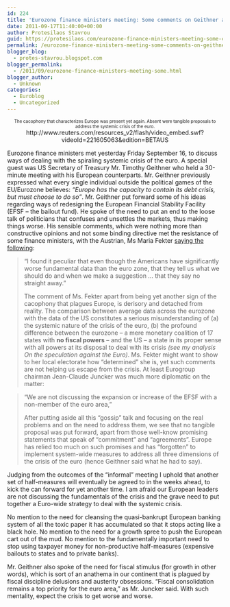 ```yaml
---
id: 224
title: 'Eurozone finance ministers meeting: Some comments on Geithner and the rest'
date: 2011-09-17T11:40:00+00:00
author: Protesilaos Stavrou
guid: https://protesilaos.com/eurozone-finance-ministers-meeting-some-comments-on-geithner-and-the-rest/
permalink: /eurozone-finance-ministers-meeting-some-comments-on-geithner-and-the-rest/
blogger_blog:
  - protes-stavrou.blogspot.com
blogger_permalink:
  - /2011/09/eurozone-finance-ministers-meeting-some.html
blogger_author:
  - Unknown
categories:
  - Euroblog
  - Uncategorized
---
```

<center>
  <span style="font-size: x-small;">The cacophony that characterizes Europe was present yet again. Absent were tangible proposals to address the systemic crisis of the euro.</span><br />http://www.reuters.com/resources_v2/flash/video_embed.swf?videoId=221605063&edition=BETAUS
</center>

  
Eurozone finance ministers met yesterday Friday September 16, to discuss ways of dealing with the spiraling systemic crisis of the euro. A special guest was US Secretary of Treasury Mr. Timothy Geithner who held a 30-minute meeting with his European counterparts. Mr. Geithner previously expressed what every single individual outside the political games of the EU/Eurozone believes: _&#8220;Europe has the capacity to contain its debt crisis, but must choose to do so&#8221;_. Mr. Geithner put forward some of his ideas regarding ways of redesigning the European Financial Stability Facility (EFSF &#8211; the bailout fund). He spoke of the need to put an end to the loose talk of politicians that confuses and unsettles the markets, thus making things worse. His sensible comments, which were nothing more than constructive opinions and not some binding directive met the resistance of some finance ministers, with the Austrian, Ms Maria Fekter [saying the following](http://www.reuters.com/article/2011/09/16/us-eurozone-idUSTRE78B24R20110916): <span id="articleText">&nbsp;</span>
  


> <span id="articleText">&#8220;I found it peculiar that even though the Americans have significantly worse fundamental data than the euro zone, that they tell us what we should do and when we make a suggestion &#8230; that they say no straight away.&#8221;</span></p>
The comment of Ms. Fekter apart from being yet another sign of the cacophony that plagues Europe, is derisory and detached from reality. The comparison between average data across the eurozone with the data of the US constitutes a serious misunderstanding of (a) the systemic nature of the crisis of the euro, (b) the profound difference between the eurozone &#8211; a mere monetary coalition of 17 states with **no fiscal powers** &#8211; and the US &#8211; a state in its proper sense with all powers at its disposal to deal with its crisis _(see my analysis On the speculation against the Euro)_. Ms. Fekter might want to show to her local electorate how &#8220;determined&#8221; she is, yet such comments are not helping us escape from the crisis. At least Eurogroup chairman Jean-Claude Juncker was much more diplomatic on the matter:
  


> <span id="articleText">&#8220;We are not discussing the expansion or increase of the EFSF with a non-member of the euro area,&#8221;</span></p>
After putting aside all this &#8220;gossip&#8221; talk and focusing on the real problems and on the need to address them, we see that no tangible proposal was put forward, apart from those well-know promising statements that speak of &#8220;commitment&#8221; and &#8220;agreements&#8221;. Europe has relied too much on such promises and has &#8220;forgotten&#8221; to implement system-wide measures to address all three dimensions of the crisis of the euro (hence Geithner said what he had to say).

Judging from the outcomes of the &#8220;informal&#8221; meeting I uphold that another set of half-measures will eventually be agreed to in the weeks ahead, to kick the can forward for yet another time. I am afraid our European leaders are not discussing the fundamentals of the crisis and the grave need to put together a Euro-wide strategy to deal with the systemic crisis.

No mention to the need for cleansing the quasi-bankrupt European banking system of all the toxic paper it has accumulated so that it stops acting like a black hole. No mention to the need for a growth spree to push the European cart out of the mud. <span id="articleText">No mention to the fundamentally important need to stop using taxpayer money for non-productive half-measures (expensive bailouts to states and to private banks).</span>

Mr. Geithner also spoke of the need for fiscal stimulus (for growth in other words), which is sort of an anathema in our continent that is plagued by fiscal discipline delusions and austerity obsessions. <span id="articleText">&#8220;Fiscal consolidation remains a top priority for the euro area,&#8221; as Mr. Juncker said. With such mentality, expect the crisis to get worse and worse.</span>